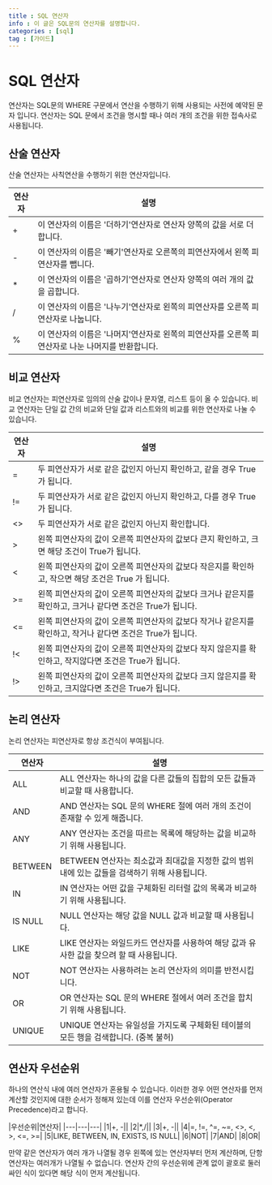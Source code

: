 ```yaml
---
title : SQL 연산자
info : 이 글은 SQL문의 연산자를 설명합니다.
categories : [sql]
tag : [가이드]
---
```


# SQL 연산자
연산자는 SQL문의 WHERE 구문에서 연산을 수행하기 위해 사용되는 사전에 예약된 문자 입니다.
연산자는 SQL 문에서 조건을 명시할 때나 여러 개의 조건을 위한 접속사로 사용됩니다.

## 산술 연산자
산술 연산자는 사칙연산을 수행하기 위한 연산자입니다.

|연산자|설명|
|---|---|
|+|이 연산자의 이름은 '더하기'연산자로 연산자 양쪽의 값을 서로 더합니다.|
|-|이 연산자의 이름은 '빼기'연산자로 오른쪽의 피연산자에서 왼쪽 피연산자를 뺍니다.|
|*|이 연산자의 이름은 '곱하기'연산자로 연산자 양쪽의 여러 개의 값을 곱합니다.|
|/|이 연산자의 이름은 '나누기'연산자로 왼쪽의 피연산자를 오른쪽 피연산자로 나눕니다.|
|%|이 연산자의 이름은 '나머지'연산자로 왼쪽의 피연산자를 오른쪽 피연산자로 나눈 나머지를 반환합니다.|

## 비교 연산자
비교 연산자는 피연산자로 임의의 산술 값이나 문자열, 리스트 등이 올 수 있습니다. 비교 연산자는 단일 값 간의 비교와 단일 값과 리스트와의 비교를 위한 연산자로 나눌 수 있습니다.

|연산자|설명|
|---|---|
|=|두 피연산자가 서로 같은 값인지 아닌지 확인하고, 같을 경우 True가 됩니다.|
|!=|두 피연산자가 서로 같은 값인지 아닌지 확인하고, 다를 경우 True가 됩니다.|
|<>|두 피연산자가 서로 같은 값인지 아닌지 확인합니다.|
|>|왼쪽 피연산자의 값이 오른쪽 피연산자의 값보다 큰지 확인하고, 크면 해당 조건이 True가 됩니다.|
|<|왼쪽 피연산자의 값이 오른쪽 피연산자의 값보다 작은지를 확인하고, 작으면 해당 조건은 True 가 됩니다.|
|>=|왼쪽 피연산자의 값이 오른쪽 피연산자의 값보다 크거나 같은지를 확인하고, 크거나 같다면 조건은 True가 됩니다.|
|<=|왼쪽 피연산자의 값이 오른쪽 피연산자의 값보다 작거나 같은지를 확인하고, 작거나 같다면 조건은 True가 됩니다.|
|!<|왼쪽 피연산자의 값이 오른쪽 피연산자의 값보다 작지 않은지를 확인하고, 작지않다면 조건은 True가 됩니다.|
|!>|왼쪽 피연산자의 값이 오른쪽 피연산자의 값보다 크지 않은지를 확인하고, 크지않다면 조건은 True가 됩니다.|

## 논리 연산자
논리 연산자는 피연산자로 항상 조건식이 부여됩니다.

|연산자|설명|
|---|---|
|ALL|ALL 연산자는 하나의 값을 다른 값들의 집합의 모든 값들과 비교할 때 사용합니다.|
|AND|AND 연산자는 SQL 문의 WHERE 절에 여러 개의 조건이 존재할 수 있게 해줍니다.|
|ANY|ANY 연산자는 조건을 따르는 목록에 해당하는 값을 비교하기 위해 사용됩니다.|
|BETWEEN|BETWEEN 연산자는 최소값과 최대값을 지정한 값의 범위 내에 있는 값들을 검색하기 위해 사용됩니다.|
|IN|IN 연산자는 어떤 값을 구체화된 리터럴 값의 목록과 비교하기 위해 사용됩니다.|
|IS NULL|NULL 연산자는 해당 값을 NULL 값과 비교할 때 사용됩니다.|
|LIKE|LIKE 연산자는 와일드카드 연산자를 사용하여 해당 값과 유사한 값을 찾으려 할 때 사용됩니다.|
|NOT|NOT 연산자는 사용하려는 논리 연산자의 의미를 반전시킵니다.|
|OR|OR 연산자는 SQL 문의 WHERE 절에서 여러 조건을 합치기 위해 사용됩니다.|
|UNIQUE|UNIQUE 연산자는 유일성을 가지도록 구체화된 테이블의 모든 행을 검색합니다. (중복 불허)|

## 연산자 우선순위
하나의 연산식 내에 여러 연산자가 혼용될 수 있습니다. 이러한 경우 어떤 연산자를 먼저 계산할 것인지에 대한 순서가 정해져 있는데 이를 연산자 우선순위(Operator Precedence)라고 합니다.

|우선순위|연산자|
|---|---|---|
|1|+, -||
|2|*,/||
|3|+, -||
|4|=, !=, ^=, ~=, <>, <, >, <=, >=|
|5|LIKE, BETWEEN, IN, EXISTS, IS NULL|
|6|NOT|
|7|AND|
|8|OR|

만약 같은 연산자가 여러 개가 나열될 경우 왼쪽에 있는 연산자부터 먼저 계산하며, 단항 연산자는 여러개가 나열될 수 없습니다. 연산자 간의 우선순위에 관계 없이 괄호로 둘러싸인 식이 있다면 해당 식이 먼저 계산됩니다.